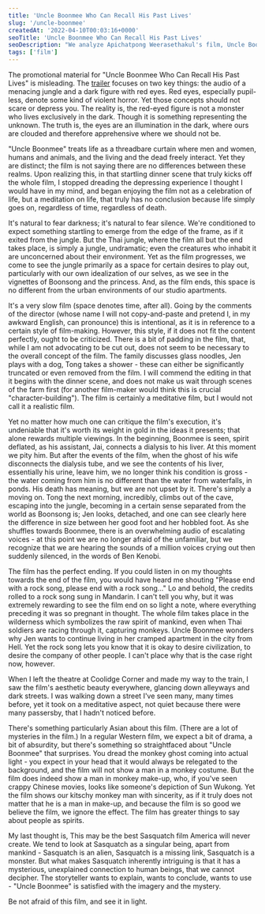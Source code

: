 ```yaml
---
title: 'Uncle Boonmee Who Can Recall His Past Lives'
slug: '/uncle-boonmee'
createdAt: '2022-04-10T00:03:16+0000'
seoTitle: 'Uncle Boonmee Who Can Recall His Past Lives'
seoDescription: "We analyze Apichatpong Weerasethakul's film, Uncle Boonmee Who Can Recall His Past Lives."
tags: ['film']
---
```


The promotional material for "Uncle Boonmee Who Can Recall His Past Lives" is misleading. The <a href="https://www.youtube.com/watch?v=Jk-EoUb0nvg" target="_blank" rel="noopener noreferrer">trailer</a> focuses on two key things: the audio of a menacing jungle and a dark figure with red eyes. Red eyes, especially pupil-less, denote some kind of violent horror. Yet those concepts should not scare or depress you. The reality is, the red-eyed figure is not a monster who lives exclusively in the dark. Though it is something representing the unknown. The truth is, the eyes are an illumination in the dark, where ours are clouded and therefore apprehensive where we should not be.

"Uncle Boonmee" treats life as a threadbare curtain where men and women, humans and animals, and the living and the dead freely interact. Yet they are distinct; the film is not saying there are no differences between these realms. Upon realizing this, in that startling dinner scene that truly kicks off the whole film, I stopped dreading the depressing experience I thought I would have in my mind, and began enjoying the film not as a celebration of life, but a meditation on life, that truly has no conclusion because life simply goes on, regardless of time, regardless of death.

It's natural to fear darkness; it's natural to fear silence. We're conditioned to expect something startling to emerge from the edge of the frame, as if it exited from the jungle. But the Thai jungle, where the film all but the end takes place, is simply a jungle, undramatic; even the creatures who inhabit it are unconcerned about their environment. Yet as the film progresses, we come to see the jungle primarily as a space for certain desires to play out, particularly with our own idealization of our selves, as we see in the vignettes of Boonsong and the princess. And, as the film ends, this space is no different from the urban environments of our studio apartments.

It's a very slow film (space denotes time, after all). Going by the comments of the director (whose name I will not copy-and-paste and pretend I, in my awkward English, can pronounce) this is intentional, as it is in reference to a certain style of film-making. However, this style, if it does not fit the content perfectly, ought to be criticized. There is a bit of padding in the film, that, while I am not advocating to be cut out, does not seem to be necessary to the overall concept of the film. The family discusses glass noodles, Jen plays with a dog, Tong takes a shower - these can either be significantly truncated or even removed from the film. I will commend the editing in that it begins with the dinner scene, and does not make us wait through scenes of the farm first (for another film-maker would think this is crucial "character-building"). The film is certainly a meditative film, but I would not call it a realistic film.

Yet no matter how much one can critique the film's execution, it's undeniable that it's worth its weight in gold in the ideas it presents; that alone rewards multiple viewings. In the beginning, Boonmee is seen, spirit deflated, as his assistant, Jai, connects a dialysis to his liver. At this moment we pity him. But after the events of the film, when the ghost of his wife disconnects the dialysis tube, and we see the contents of his liver, essentially his urine, leave him, we no longer think his condition is gross - the water coming from him is no different than the water from waterfalls, in ponds. His death has meaning, but we are not upset by it. There's simply a moving on. Tong the next morning, incredibly, climbs out of the cave, escaping into the jungle, becoming in a certain sense separated from the world as Boonsong is; Jen looks, detached, and one can see clearly here the difference in size between her good foot and her hobbled foot. As she shuffles towards Boonmee, there is an overwhelming audio of escalating voices - at this point we are no longer afraid of the unfamiliar, but we recognize that we are hearing the sounds of a million voices crying out then suddenly silenced, in the words of Ben Kenobi.

The film has the perfect ending. If you could listen in on my thoughts towards the end of the film, you would have heard me shouting "Please end with a rock song, please end with a rock song..." Lo and behold, the credits rolled to a rock song sung in Mandarin. I can't tell you why, but it was extremely rewarding to see the film end on so light a note, where everything preceding it was so pregnant in thought. The whole film takes place in the wilderness which symbolizes the raw spirit of mankind, even when Thai soldiers are racing through it, capturing monkeys. Uncle Boonmee wonders why Jen wants to continue living in her cramped apartment in the city from Hell. Yet the rock song lets you know that it is okay to desire civilization, to desire the company of other people. I can't place why that is the case right now, however.

When I left the theatre at Coolidge Corner and made my way to the train, I saw the film's aesthetic beauty everywhere, glancing down alleyways and dark streets. I was walking down a street I've seen many, many times before, yet it took on a meditative aspect, not quiet because there were many passersby, that I hadn't noticed before.

There's something particularly Asian about this film. (There are a lot of mysteries in the film.) In a regular Western film, we expect a bit of drama, a bit of absurdity, but there's something so straightfaced about "Uncle Boonmee" that surprises. You dread the monkey ghost coming into actual light - you expect in your head that it would always be relegated to the background, and the film will not show a man in a monkey costume. But the film does indeed show a man in monkey make-up, who, if you've seen crappy Chinese movies, looks like someone's depiction of Sun Wukong. Yet the film shows our kitschy monkey man with sincerity, as if it truly does not matter that he is a man in make-up, and because the film is so good we believe the film, we ignore the effect. The film has greater things to say about people as spirits.

My last thought is, This may be the best Sasquatch film America will never create. We tend to look at Sasquatch as a singular being, apart from mankind - Sasquatch is an alien, Sasquatch is a missing link, Sasquatch is a monster. But what makes Sasquatch inherently intriguing is that it has a mysterious, unexplained connection to human beings, that we cannot decipher. The storyteller wants to explain, wants to conclude, wants to use - "Uncle Boonmee" is satisfied with the imagery and the mystery.

Be not afraid of this film, and see it in light.

